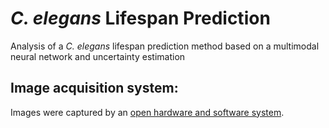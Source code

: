 # *C. elegans* Lifespan Prediction
Analysis of a *C. elegans* lifespan prediction method based on a multimodal neural network and uncertainty estimation
## Image acquisition system:
Images were captured by an [open hardware and software system](https://github.com/JCPuchalt/SiViS).
